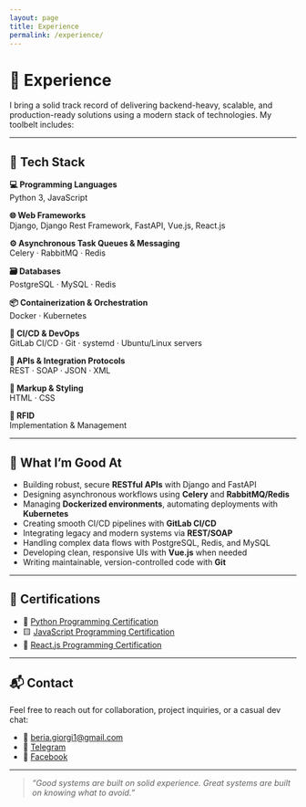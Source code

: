```yaml
---
layout: page
title: Experience
permalink: /experience/
---
```


# 💼 Experience

I bring a solid track record of delivering backend-heavy, scalable, and production-ready solutions using a modern stack
of technologies. My toolbelt includes:

---

## 🧰 Tech Stack

**💻 Programming Languages**  
Python 3, JavaScript

**🌐 Web Frameworks**  
Django, Django Rest Framework, FastAPI, Vue.js, React.js

**⚙️ Asynchronous Task Queues & Messaging**  
Celery · RabbitMQ · Redis

**🗃️ Databases**  
PostgreSQL · MySQL · Redis

**📦 Containerization & Orchestration**  
Docker · Kubernetes

**🔁 CI/CD & DevOps**  
GitLab CI/CD · Git · systemd · Ubuntu/Linux servers

**📡 APIs & Integration Protocols**  
REST · SOAP · JSON · XML

**🧱 Markup & Styling**  
HTML · CSS

**📶 RFID**  
Implementation & Management

---

## 🧠 What I’m Good At

- Building robust, secure **RESTful APIs** with Django and FastAPI
- Designing asynchronous workflows using **Celery** and **RabbitMQ/Redis**
- Managing **Dockerized environments**, automating deployments with **Kubernetes**
- Creating smooth CI/CD pipelines with **GitLab CI/CD**
- Integrating legacy and modern systems via **REST/SOAP**
- Handling complex data flows with PostgreSQL, Redis, and MySQL
- Developing clean, responsive UIs with **Vue.js** when needed
- Writing maintainable, version-controlled code with **Git**

---

## 📜 Certifications

- 🐍 [Python Programming Certification](https://giorgiberia.github.io/files/Python.pdf)
- 🟨 [JavaScript Programming Certification](https://giorgiberia.github.io/files/JavaScript.pdf)
- 🔁 [React.js Programming Certification](https://giorgiberia.github.io/files/React.pdf)

---

## 📬 Contact

Feel free to reach out for collaboration, project inquiries, or a casual dev chat:

- 📧 [beria.giorgi1@gmail.com](mailto:beria.giorgi1@gmail.com)
- 💬 [Telegram](https://t.me/beria_giorgi)
- 👤 [Facebook](https://www.facebook.com/gio.beria)

---

> _“Good systems are built on solid experience. Great systems are built on knowing what to avoid.”_
